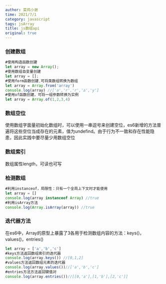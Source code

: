 ```yaml
---
author: 菜鸡小谢
time: 2021/7/1
category: javascript
tags: jsArray
title: js数组api
original: true
---
```


### 创建数组

```js
#使用构造函数创建
let array = new Array();
#使用数组自变量创建
let array = [];
#使用form函数创建,可将类数组转换为数组
let array = Array.from('array')
console.log(array) //['a','r','r','a','y']
#使用of函数创建，可将一组参数转换为实例
let array = Array.of(1,2,3,4)
```

### 数组空位

使用数组字面量初始化数组时，可以使用一串逗号来创建空位，es6新增的方法普遍将这些空位当成存在的元素，值为undefind。由于行为不一致和存在性能隐患，因此实践中要尽量少用数组空位

### 数组索引

数组属性length，可读也可写

### 检测数组

```javascript
#利用instanceof，局限性：只有一个全局上下文时才能使用
let array = []
console.log(array instanceof Array) //true
#利用isArray方法
console.log(Array.isArray(array)) //true
```

### 迭代器方法

在es6中，Array的原型上暴露了3各用于检测数组内容的方法：keys()，values()，entries()

```javascript
let array = ['a','b','c']
#keys方法返回数组索引的迭代器
console.log(array.keys()) //[0,1,2]
#values方法返回数组元素的迭代器
console.log(array.values())//['a','b','c']
#entries方法方法返回键值对
console.log(array.entries())//[[0,'a'],[1,'b'],[2,'c']]
```

